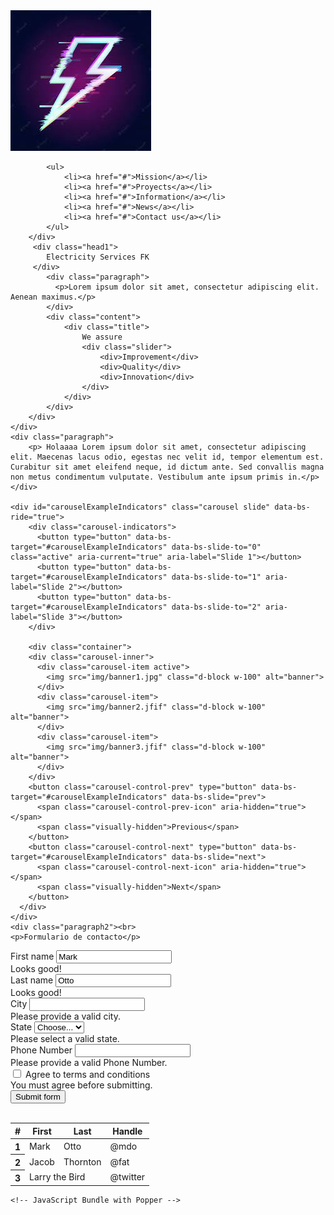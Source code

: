 <!DOCTYPE html>
<html lang="en">
<head>
    <meta charset="UTF-8">
    <meta http-equiv="X-UA-Compatible"
    content="IE=edge">
    <meta name="viewport" content="width=device-width, initial-scale=1.0">
    <link rel="stylesheet" href="css/stylefk.css">
    <title>Electricity Services Fk</title>
    <link href="https://cdn.jsdelivr.net/npm/bootstrap@5.1.3/dist/css/bootstrap.min.css" rel="stylesheet" integrity="sha384-1BmE4kWBq78iYhFldvKuhfTAU6auU8tT94WrHftjDbrCEXSU1oBoqyl2QvZ6jIW3" crossorigin="anonymous">

</head>
<body class="banner">
    <div>
        <div class="navbar">
            <img src="img/lightning.jpg" class="logo">
            
            <ul>
                <li><a href="#">Mission</a></li>
                <li><a href="#">Proyects</a></li>
                <li><a href="#">Information</a></li>
                <li><a href="#">News</a></li>
                <li><a href="#">Contact us</a></li>
            </ul>
        </div>
         <div class="head1">
            Electricity Services FK
         </div>
            <div class="paragraph">
              <p>Lorem ipsum dolor sit amet, consectetur adipiscing elit. Aenean maximus.</p>
            </div>
            <div class="content">
                <div class="title">
                    We assure
                    <div class="slider">
                        <div>Improvement</div>
                        <div>Quality</div>
                        <div>Innovation</div>
                    </div>
                </div>
            </div>
        </div>
    </div>
    <div class="paragraph">
        <p> Holaaaa Lorem ipsum dolor sit amet, consectetur adipiscing elit. Maecenas lacus odio, egestas nec velit id, tempor elementum est. Curabitur sit amet eleifend neque, id dictum ante. Sed convallis magna non metus condimentum vulputate. Vestibulum ante ipsum primis in.</p>
    </div>
    
    <div id="carouselExampleIndicators" class="carousel slide" data-bs-ride="true">
        <div class="carousel-indicators">
          <button type="button" data-bs-target="#carouselExampleIndicators" data-bs-slide-to="0" class="active" aria-current="true" aria-label="Slide 1"></button>
          <button type="button" data-bs-target="#carouselExampleIndicators" data-bs-slide-to="1" aria-label="Slide 2"></button>
          <button type="button" data-bs-target="#carouselExampleIndicators" data-bs-slide-to="2" aria-label="Slide 3"></button>
        </div>

        <div class="container">
        <div class="carousel-inner">
          <div class="carousel-item active">
            <img src="img/banner1.jpg" class="d-block w-100" alt="banner">
          </div>
          <div class="carousel-item">
            <img src="img/banner2.jfif" class="d-block w-100" alt="banner">
          </div>
          <div class="carousel-item">
            <img src="img/banner3.jfif" class="d-block w-100" alt="banner">
          </div>
        </div>
        <button class="carousel-control-prev" type="button" data-bs-target="#carouselExampleIndicators" data-bs-slide="prev">
          <span class="carousel-control-prev-icon" aria-hidden="true"></span>
          <span class="visually-hidden">Previous</span>
        </button>
        <button class="carousel-control-next" type="button" data-bs-target="#carouselExampleIndicators" data-bs-slide="next">
          <span class="carousel-control-next-icon" aria-hidden="true"></span>
          <span class="visually-hidden">Next</span>
        </button>
      </div>
    </div>
    <div class="paragraph2"><br>
    <p>Formulario de contacto</p>
  </div>
  <div class="p3">
  <form>
    <div class="form-row">
      <div class="col-md-6 mb-3">
        <label for="validationServer01">First name</label>
        <input type="text" class="form-control is-valid" id="validationServer01" value="Mark" required>
        <div class="valid-feedback">
          Looks good!
        </div>
      </div>
      <div class="col-md-6 mb-3">
        <label for="validationServer02">Last name</label>
        <input type="text" class="form-control is-valid" id="validationServer02" value="Otto" required>
        <div class="valid-feedback">
          Looks good!
        </div>
      </div>
    </div>
    <div class="form-row">
      <div class="col-md-6 mb-3">
        <label for="validationServer03">City</label>
        <input type="text" class="form-control is-invalid" id="validationServer03" aria-describedby="validationServer03Feedback" required>
        <div id="validationServer03Feedback" class="invalid-feedback">
          Please provide a valid city.
        </div>
      </div>
      <div class="col-md-3 mb-3">
        <label for="validationServer04">State</label>
        <select class="custom-select is-invalid" id="validationServer04" aria-describedby="validationServer04Feedback" required>
          <option selected disabled value="">Choose...</option>
          <option>...</option>
        </select>
        <div id="validationServer04Feedback" class="invalid-feedback">
          Please select a valid state.
        </div>
      </div>
      <div class="col-md-3 mb-3">
        <label for="validationServer05">Phone Number</label>
        <input type="text" class="form-control is-invalid" id="validationServer05" aria-describedby="validationServer05Feedback" required>
        <div id="validationServer05Feedback" class="invalid-feedback">
          Please provide a valid Phone Number.
        </div>
      </div>
    </div>
    <div class="form-group">
      <div class="form-check">
        <input class="form-check-input is-invalid" type="checkbox" value="" id="invalidCheck3" aria-describedby="invalidCheck3Feedback" required>
        <label class="form-check-label" for="invalidCheck3">
          Agree to terms and conditions
        </label>
        <div  id="invalidCheck3Feedback" class="invalid-feedback">
          You must agree before submitting.
        </div>
      </div>
    </div>
    <button class="btn btn-primary" type="submit">Submit form</button>
  </form>
</div><br>
<div>
  <table class="table table-striped">
    <thead>
      <tr>
        <th scope="col">#</th>
        <th scope="col">First</th>
        <th scope="col">Last</th>
        <th scope="col">Handle</th>
      </tr>
    </thead>
    <tbody class="table thead tbody a">
      <tr>
        <th scope="row">1</th>
        <td>Mark</td>
        <td>Otto</td>
        <td>@mdo</td>
      </tr>
      <tr>
        <th scope="row">2</th>
        <td>Jacob</td>
        <td>Thornton</td>
        <td>@fat</td>
      </tr>
      <tr>
        <th scope="row">3</th>
        <td colspan="2">Larry the Bird</td>
        <td>@twitter</td>
      </tr>
    </tbody>
  </table>
  </div>

    <!-- JavaScript Bundle with Popper -->
<script src="https://cdn.jsdelivr.net/npm/bootstrap@5.2.0-beta1/dist/js/bootstrap.bundle.min.js" integrity="sha384-pprn3073KE6tl6bjs2QrFaJGz5/SUsLqktiwsUTF55Jfv3qYSDhgCecCxMW52nD2" crossorigin="anonymous"></script>
</body>
</html>
